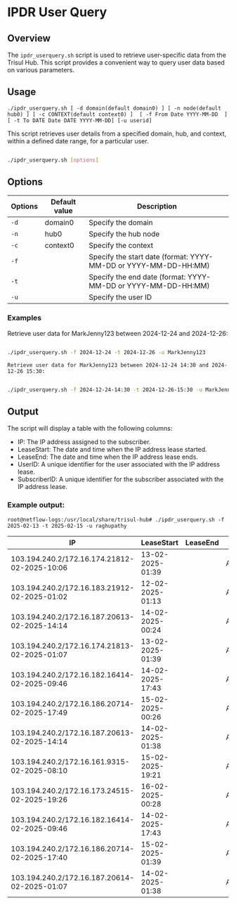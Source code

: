 # IPDR User Query

## Overview

The `ipdr_userquery.sh` script is used to retrieve user-specific data from the Trisul Hub. This script provides a convenient way to query user data based on various parameters.

## Usage

`./ipdr_userquery.sh [ -d domain(default domain0) ] [ -n node(default hub0) ] [ -c CONTEXT(default context0) ]  [ -f From Date YYYY-MM-DD  ] [ -t To DATE Date DATE YYYY-MM-DD] [-u userid]`

This script retrieves user details from a specified domain, hub, and context, within a defined date range, for a particular user.

```Bash

./ipdr_userquery.sh [options]
```

## Options
| Options | Default value | Description |
|---------|---------------|-------------|
| `-d` | domain0 | Specify the domain |
| `-n` | hub0 | Specify the hub node |
| `-c` | context0 | Specify the context |
| `-f` |         | Specify the start date (format: YYYY-MM-DD or YYYY-MM-DD-HH:MM)  |
| `-t` |         | Specify the end date (format: YYYY-MM-DD or YYYY-MM-DD-HH:MM)  |
| `-u` |         | Specify the user ID  |


### Examples

Retrieve user data for MarkJenny123 between 2024-12-24 and 2024-12-26:

```Bash

./ipdr_userquery.sh -f 2024-12-24 -t 2024-12-26 -u MarkJenny123
```

    Retrieve user data for MarkJenny123 between 2024-12-24 14:30 and 2024-12-26 15:30:

```Bash

./ipdr_userquery.sh -f 2024-12-24-14:30 -t 2024-12-26-15:30 -u MarkJenny123
```

## Output

The script will display a table with the following columns:

- IP: The IP address assigned to the subscriber.
- LeaseStart: The date and time when the IP address lease started.
- LeaseEnd: The date and time when the IP address lease ends.
- UserID: A unique identifier for the user associated with the IP address lease.
- SubscriberID: A unique identifier for the subscriber associated with the IP address lease.

### Example output:

`root@netflow-logs:/usr/local/share/trisul-hub# ./ipdr_userquery.sh -f 2025-02-13 -t 2025-02-15 -u raghupathy`

|IP |                 LeaseStart |              LeaseEnd |                UserID |        SubscriberID |
|---|----------------------------|-----------------------|-----------------------|---------------------|        
|103.194.240.2/172.16.174.21812-02-2025-10:06 |  13-02-2025-01:39 |  |      ACS008172 | raghupathy |         
|103.194.240.2/172.16.183.21912-02-2025-01:02 |  12-02-2025-01:13 |  |      ACS008172 | raghupathy |          
|103.194.240.2/172.16.187.20613-02-2025-14:14 |  14-02-2025-00:24 |  |      ACS008172  | raghupathy |         
|103.194.240.2/172.16.174.21813-02-2025-01:07 |  13-02-2025-01:39 |  |      ACS008172  | raghupathy |         
|103.194.240.2/172.16.182.16414-02-2025-09:46 |  14-02-2025-17:43 |  |      ACS008172  | raghupathy |         
|103.194.240.2/172.16.186.20714-02-2025-17:49 |  15-02-2025-00:26 |  |      ACS008172  | raghupathy |         
|103.194.240.2/172.16.187.20613-02-2025-14:14 |  14-02-2025-01:38 |  |      ACS008172  | raghupathy |         
|103.194.240.2/172.16.161.9315-02-2025-08:10  |  15-02-2025-19:21 |  |      ACS008172  | raghupathy |         
|103.194.240.2/172.16.173.24515-02-2025-19:26 |  16-02-2025-00:28 |  |      ACS008172  | raghupathy |         
|103.194.240.2/172.16.182.16414-02-2025-09:46 |  14-02-2025-17:43 |  |      ACS008172  | raghupathy |         
|103.194.240.2/172.16.186.20714-02-2025-17:40 |  15-02-2025-01:39 |  |      ACS008172  | raghupathy |         
|103.194.240.2/172.16.187.20614-02-2025-01:07 |  14-02-2025-01:38 |  |      ACS008172  | raghupathy |         
